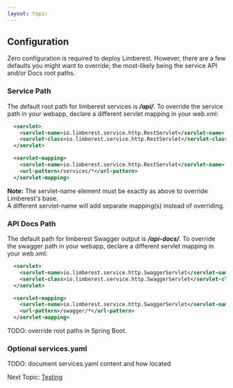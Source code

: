 ```yaml
---
layout: topic
---
```

## Configuration

Zero configuration is required to deploy Limberest.
However, there are a few defaults you might want to override; the
most-likely being the service API and/or Docs root paths.

### Service Path
The default root path for limberest services is **_/api/_**.
To override the service path in your webapp, declare a different servlet mapping in your web.xml:
```xml
  <servlet>
    <servlet-name>io.limberest.service.http.RestServlet</servlet-name>
    <servlet-class>io.limberest.service.http.RestServlet</servlet-class>
  </servlet>  

  <servlet-mapping>
    <servlet-name>io.limberest.service.http.RestServlet</servlet-name>
    <url-pattern>/services/*</url-pattern>
  </servlet-mapping>
```
**Note:** The servlet-name element must be exactly as above to override Limberest's base.  
A different servlet-name will add separate mapping(s) instead of overriding.

### API Docs Path
The default path for limberest Swagger output is **_/api-docs/_**.
To override the swagger path in your webapp, declare a different servlet mapping in your web.xml:
```xml
  <servlet>
    <servlet-name>io.limberest.service.http.SwaggerServlet</servlet-name>
    <servlet-class>io.limberest.service.http.SwaggerServlet</servlet-class>
  </servlet>  

  <servlet-mapping>
    <servlet-name>io.limberest.service.http.SwaggerServlet</servlet-name>
    <url-pattern>/swagger/*</url-pattern>
  </servlet-mapping>
```

TODO: override root paths in Spring Boot.

### Optional services.yaml
TODO: document services.yaml content and how located

Next Topic: [Testing](testing)
